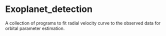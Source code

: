 # Exoplanet_detection
A collection of programs to fit radial velocity curve to the observed data for orbital parameter estimation.
